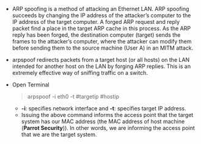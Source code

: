 - ARP spoofing is a method of attacking an Ethernet LAN. ARP spoofing succeeds by changing the IP address of the attacker’s computer to the IP address of the target computer. A forged ARP request and reply packet find a place in the target ARP cache in this process. As the ARP reply has been forged, the destination computer (target) sends the frames to the attacker’s computer, where the attacker can modify them before sending them to the source machine (User A) in an MITM attack.

- arpspoof redirects packets from a target host (or all hosts) on the LAN intended for another host on the LAN by forging ARP replies. This is an extremely effective way of sniffing traffic on a switch.
- Open Terminal 
	> arpspoof -i eth0 -t #targetip #hostip 
	- **-i**: specifies network interface and **-t**: specifies target IP address.
	- Issuing the above command informs the access point that the target system has our MAC address (the MAC address of host machine (**Parrot Security**)). In other words, we are informing the access point that we are the target system.
	